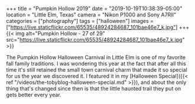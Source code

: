 +++
title = "Pumpkin Hollow 2019"
date = "2019-10-19T10:38:39-05:00"
location = "Little Elm, Texas"
camera = "Nikon P1000 and Sony A7RII"
categories = ["photography"]
tags = ["halloween"]
images = ["https://live.staticflickr.com/65535/48924284687_101bae46e7_k.jpg"]
+++
{{< img alt="Pumpkin Hollow - 27 of 29" src="https://live.staticflickr.com/65535/48924284687_101bae46e7_k.jpg" >}}
<!--more-->

The Pumpkin Hollow Halloween Carnival in Little Elm is one of my favorite fall family traditions. I was wondering this year at the fact that after all this time it's still retained the small town carnival charm that made it so special for us the year we discovered it. I featured it in my [Halloween Special]({{< ref "/videos/the-tobyblog-halloween-special.md" >}}), and about the only thing that's changed since then is that the little haunted trail they put on gets better every year.

<div id="gallery" style="margin:0px auto;display:none;">
		<img alt="Pumpkin Hollow - 11 of 29" src="https://live.staticflickr.com/65535/48923540648_ebbeb2a841.jpg"
			data-image="https://live.staticflickr.com/65535/48923540648_ba5294733e_k.jpg">
		<img alt="Pumpkin Hollow - 5 of 29" src="https://live.staticflickr.com/65535/48924079756_6a1378e8df.jpg"
			data-image="https://live.staticflickr.com/65535/48924079756_77e4f0aae6_k.jpg">
		<img alt="Pumpkin Hollow - 26 of 29" src="https://live.staticflickr.com/65535/48923562073_982716518e.jpg"
			data-image="https://live.staticflickr.com/65535/48923562073_3c5048dca2_k.jpg">
		<img alt="Pumpkin Hollow - 19 of 29" src="https://live.staticflickr.com/65535/48924281687_eb9726c48a.jpg"
			data-image="https://live.staticflickr.com/65535/48924281687_cded9e026d_k.jpg">
		<img alt="Pumpkin Hollow - 17 of 29" src="https://live.staticflickr.com/65535/48924072741_e780a6c8a7.jpg"
			data-image="https://live.staticflickr.com/65535/48924072741_1536adbb66_k.jpg">
		<img alt="Pumpkin Hollow - 15 of 29" src="https://live.staticflickr.com/65535/48923556733_d9c6fb202d.jpg"
			data-image="https://live.staticflickr.com/65535/48923556733_542eae4c2f_k.jpg">
		<img alt="Pumpkin Hollow - 23 of 29" src="https://live.staticflickr.com/65535/48923530168_2f83d586c5.jpg"
			data-image="https://live.staticflickr.com/65535/48923530168_99d6f52119_k.jpg">
		<img alt="Pumpkin Hollow - 2 of 9" src="https://live.staticflickr.com/65535/48923465413_b229989aa5.jpg"
			data-image="https://live.staticflickr.com/65535/48923465413_960df529c9_k.jpg">
		<img alt="Pumpkin Hollow - 7 of 9" src="https://live.staticflickr.com/65535/48923466723_649f6f2ed8.jpg"
			data-image="https://live.staticflickr.com/65535/48923466723_70e2d47ace_k.jpg">
		<img alt="Pumpkin Hollow - 5 of 9" src="https://live.staticflickr.com/65535/48923999536_cf48364fd0.jpg"
			data-image="https://live.staticflickr.com/65535/48923999536_f67ba6dc13_k.jpg">
		<img alt="Pumpkin Hollow - 1 of 29" src="https://live.staticflickr.com/65535/48923533278_9cb1ebbb52.jpg"
			data-image="https://live.staticflickr.com/65535/48923533278_a24f15873a_k.jpg">
		<img alt="Pumpkin Hollow - 21 of 29" src="https://live.staticflickr.com/65535/48923547988_9d5f99fe5e.jpg"
			data-image="https://live.staticflickr.com/65535/48923547988_43f871f260_k.jpg">
		<img alt="Pumpkin Hollow - 6 of 9" src="https://live.staticflickr.com/65535/48924000371_fd1550fe59.jpg"
			data-image="https://live.staticflickr.com/65535/48924000371_6c243c07dc_k.jpg">
		<img alt="Pumpkin Hollow - 24 of 29" src="https://live.staticflickr.com/65535/48923542363_7817637b92.jpg"
			data-image="https://live.staticflickr.com/65535/48923542363_83a129500c_k.jpg">
		<img alt="Pumpkin Hollow - 14 of 29" src="https://live.staticflickr.com/65535/48924078331_c34eff1588.jpg"
			data-image="https://live.staticflickr.com/65535/48924078331_840c6cfe0d_k.jpg">
		<img alt="Pumpkin Hollow - 18 of 29" src="https://live.staticflickr.com/65535/48923559803_23d1f87d53.jpg"
			data-image="https://live.staticflickr.com/65535/48923559803_1da6d94cc3_k.jpg">
		<img alt="Pumpkin Hollow - 22 of 29" src="https://live.staticflickr.com/65535/48923536988_b8c7e554c9.jpg"
			data-image="https://live.staticflickr.com/65535/48923536988_88646f80cb_k.jpg">
		<img alt="Pumpkin Hollow - 27 of 29" src="https://live.staticflickr.com/65535/48924284687_f47cf0f006.jpg"
			data-image="https://live.staticflickr.com/65535/48924284687_101bae46e7_k.jpg">
		<img alt="Pumpkin Hollow - 28 of 29" src="https://live.staticflickr.com/65535/48923535888_ebba60f384.jpg"
			data-image="https://live.staticflickr.com/65535/48923535888_504bf2bde4_k.jpg">
		<img alt="Pumpkin Hollow - 8 of 9" src="https://live.staticflickr.com/65535/48923998166_eb933d0edd.jpg"
			data-image="https://live.staticflickr.com/65535/48923998166_c4e0ea7911_k.jpg">
		<img alt="Pumpkin Hollow - 16 of 29" src="https://live.staticflickr.com/65535/48923531183_4af5dfaf20.jpg"
			data-image="https://live.staticflickr.com/65535/48923531183_f95b52d6f0_k.jpg">
		<img alt="Pumpkin Hollow - 1 of 9" src="https://live.staticflickr.com/65535/48923466363_409bccca66.jpg"
			data-image="https://live.staticflickr.com/65535/48923466363_74c06b3550_k.jpg">
		<img alt="Pumpkin Hollow - 3 of 29" src="https://live.staticflickr.com/65535/48924287552_c4c8edf0df.jpg"
			data-image="https://live.staticflickr.com/65535/48924287552_e2e92d83ac_k.jpg">
		<img alt="Pumpkin Hollow - 20 of 29" src="https://live.staticflickr.com/65535/48924090716_33910a0271.jpg"
			data-image="https://live.staticflickr.com/65535/48924090716_69330a7929_k.jpg">
		<img alt="Pumpkin Hollow - 4 of 9" src="https://live.staticflickr.com/65535/48923465768_7765bc752e.jpg"
			data-image="https://live.staticflickr.com/65535/48923465768_1aa9679efa_k.jpg">
		<img alt="Pumpkin Hollow - 13 of 29" src="https://live.staticflickr.com/65535/48924097431_b20227517e.jpg"
			data-image="https://live.staticflickr.com/65535/48924097431_1055cfe59a_k.jpg">
		<img alt="Pumpkin Hollow - 25 of 29" src="https://live.staticflickr.com/65535/48923534768_7e4da9ce96.jpg"
			data-image="https://live.staticflickr.com/65535/48923534768_fa04521332_k.jpg">
		<img alt="Pumpkin Hollow - 4 of 29" src="https://live.staticflickr.com/65535/48924089391_8cb01bd757.jpg"
			data-image="https://live.staticflickr.com/65535/48924089391_e9b3a5d5f6_k.jpg">
		<img alt="Pumpkin Hollow - 3 of 9" src="https://live.staticflickr.com/65535/48924198007_fd4b6459c9.jpg"
			data-image="https://live.staticflickr.com/65535/48924198007_d62e78c191_k.jpg">
</div>
